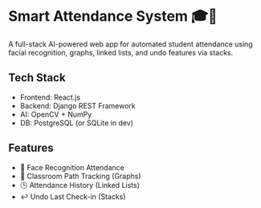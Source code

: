# Smart Attendance System 🎓📸

A full-stack AI-powered web app for automated student attendance using facial recognition, graphs, linked lists, and undo features via stacks.

## Tech Stack

- Frontend: React.js
- Backend: Django REST Framework
- AI: OpenCV + NumPy
- DB: PostgreSQL (or SQLite in dev)

## Features

- 👤 Face Recognition Attendance
- 📍 Classroom Path Tracking (Graphs)
- 🕒 Attendance History (Linked Lists)
- ↩️ Undo Last Check-in (Stacks)
